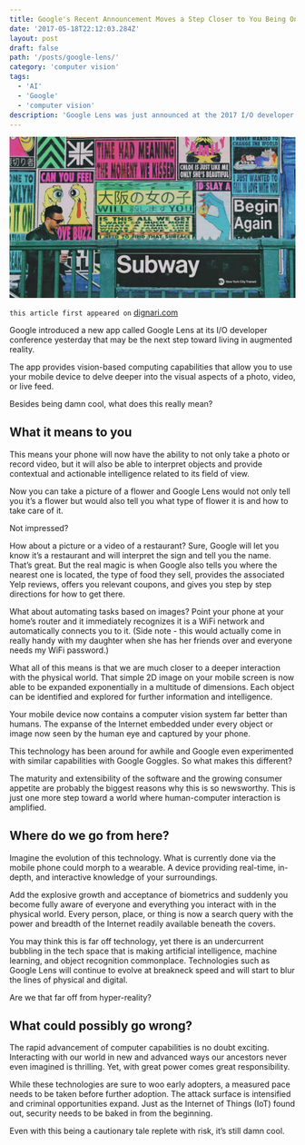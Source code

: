```yaml
---
title: Google's Recent Announcement Moves a Step Closer to You Being One With the Machine
date: '2017-05-18T22:12:03.284Z'
layout: post
draft: false
path: '/posts/google-lens/'
category: 'computer vision'
tags:
  - 'AI'
  - 'Google'
  - 'computer vision'
description: 'Google Lens was just announced at the 2017 I/O developer conference. Discover what this means to your future relationship with the physical world. '
---
```


![google-lens](./google-lens.jpeg)

`this article first appeared on` <a href="http://www.dignari.com/blog/google-lens" target="_blank">dignari.com</a>

Google introduced a new app called Google Lens at its I/O developer conference yesterday that may be the next step toward living in augmented reality.

The app provides vision-based computing capabilities that allow you to use your mobile device to delve deeper into the visual aspects of a photo, video, or live feed.

Besides being damn cool, what does this really mean?

## What it means to you

This means your phone will now have the ability to not only take a photo or record video, but it will also be able to interpret objects and provide contextual and actionable intelligence related to its field of view.

Now you can take a picture of a flower and Google Lens would not only tell you it’s a flower but would also tell you what type of flower it is and how to take care of it.

Not impressed?

How about a picture or a video of a restaurant? Sure, Google will let you know it’s a restaurant and will interpret the sign and tell you the name. That’s great. But the real magic is when Google also tells you where the nearest one is located, the type of food they sell, provides the associated Yelp reviews, offers you relevant coupons, and gives you step by step directions for how to get there.

What about automating tasks based on images? Point your phone at your home’s router and it immediately recognizes it is a WiFi network and automatically connects you to it. (Side note - this would actually come in really handy with my daughter when she has her friends over and everyone needs my WiFi password.)

What all of this means is that we are much closer to a deeper interaction with the physical world. That simple 2D image on your mobile screen is now able to be expanded exponentially in a multitude of dimensions. Each object can be identified and explored for further information and intelligence.

Your mobile device now contains a computer vision system far better than humans. The expanse of the Internet embedded under every object or image now seen by the human eye and captured by your phone.

This technology has been around for awhile and Google even experimented with similar capabilities with Google Goggles. So what makes this different?

The maturity and extensibility of the software and the growing consumer appetite are probably the biggest reasons why this is so newsworthy. This is just one more step toward a world where human-computer interaction is amplified.

## Where do we go from here?

Imagine the evolution of this technology. What is currently done via the mobile phone could morph to a wearable. A device providing real-time, in-depth, and interactive knowledge of your surroundings.

Add the explosive growth and acceptance of biometrics and suddenly you become fully aware of everyone and everything you interact with in the physical world. Every person, place, or thing is now a search query with the power and breadth of the Internet readily available beneath the covers.

You may think this is far off technology, yet there is an undercurrent bubbling in the tech space that is making artificial intelligence, machine learning, and object recognition commonplace. Technologies such as Google Lens will continue to evolve at breakneck speed and will start to blur the lines of physical and digital.

Are we that far off from hyper-reality?

## What could possibly go wrong?

The rapid advancement of computer capabilities is no doubt exciting. Interacting with our world in new and advanced ways our ancestors never even imagined is thrilling. Yet, with great power comes great responsibility.

While these technologies are sure to woo early adopters, a measured pace needs to be taken before further adoption. The attack surface is intensified and criminal opportunities expand. Just as the Internet of Things (IoT) found out, security needs to be baked in from the beginning.

Even with this being a cautionary tale replete with risk, it’s still damn cool.
